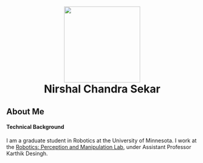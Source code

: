 <h1 align="center"> <img src="https://github.com/NirshalNiru/NirshalNiru/blob/086c421536d1b0e77569560e921c72eeac3533d3/hi.png" width = "200px">
<br>
Nirshal Chandra Sekar
</h1>

<h2> 
About Me
</h2>

<h4> 
Technical Background
</h4>


I am a graduate student in Robotics at the University of Minnesota. I work at the [Robotics: Perception and Manipulation Lab](https://rpm-lab.github.io/), under Assistant Professor Karthik Desingh.


